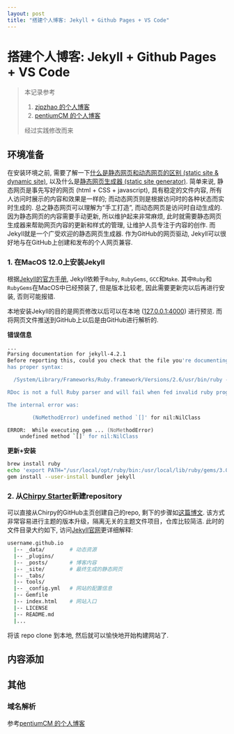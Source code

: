 ```yaml
---
layout: post
title: "搭建个人博客: Jekyll + Github Pages + VS Code"
---
```


# 搭建个人博客: Jekyll + Github Pages + VS Code

> 本记录参考
> 1. [zjpzhao 的个人博客](https://zjpzhao.github.io/posts/jekyll-githubpages/)
> 2. [pentiumCM 的个人博客](https://blog.csdn.net/pentiumCM/article/details/106004574)
> 
> 经过实践修改而来

## 环境准备

在安装环境之前, 需要了解一下[什么是静态网页和动态网页的区别 (static site & dynamic site)](http://c.biancheng.net/view/7186.html), 以及什么是[静态网页生成器 (static site generator)](https://linux.cn/article-12671-1.html). 
简单来说, 静态网页是事先写好的网页 (html + CSS + javascript), 具有稳定的文件内容, 所有人访问时展示的内容和效果是一样的; 而动态网页则是根据访问时的各种状态而实时生成的. 总之静态网页可以理解为“手工打造”, 而动态网页是访问时自动生成的. 因为静态网页的内容需要手动更新, 所以维护起来非常麻烦, 此时就需要静态网页生成器来帮助网页内容的更新和样式的管理, 让维护人员专注于内容的创作. 而Jekyll就是一个广受欢迎的静态网页生成器. 作为GitHub的网页驱动, Jekyll可以很好地与在GitHub上创建和发布的个人网页兼容.

### 1. 在MacOS 12.0上安装Jekyll

根据[Jekyll的官方手册](https://jekyllrb.com/docs/installation/macos/), Jekyll依赖于`Ruby`, `RubyGems`, `GCC`和`Make`. 其中`Ruby`和`RubyGems`在MacOS中已经预装了, 但是版本比较老, 因此需要更新完以后再进行安装, 否则可能报错.

本地安装Jekyll的目的是网页修改以后可以在本地 ([127.0.0.1:4000](http://127.0.0.1:4000)) 进行预览. 而将网页文件推送到GitHub上以后是由GitHub进行解析的.

**错误信息**
```zsh
...
Parsing documentation for jekyll-4.2.1
Before reporting this, could you check that the file you're documenting
has proper syntax:

  /System/Library/Frameworks/Ruby.framework/Versions/2.6/usr/bin/ruby -c lib/jekyll/commands/doctor.rb

RDoc is not a full Ruby parser and will fail when fed invalid ruby programs.

The internal error was:

        (NoMethodError) undefined method `[]' for nil:NilClass

ERROR:  While executing gem ... (NoMethodError)
    undefined method `[]' for nil:NilClass
```

**更新+安装**
```zsh
brew install ruby
echo 'export PATH="/usr/local/opt/ruby/bin:/usr/local/lib/ruby/gems/3.0.0/bin:$PATH"' >> ~/.zshrc
gem install --user-install bundler jekyll
```

### 2. 从[Chirpy Starter](https://github.com/cotes2020/chirpy-starter)新建repository

可以直接从Chirpy的GitHub主页创建自己的repo, 剩下的步骤如[这篇博文](https://zhuanlan.zhihu.com/p/91652100). 该方式非常容易进行主题的版本升级，隔离无关的主题文件项目，仓库比较简洁. 此时的文件目录大约如下, 访问[Jekyll官网](https://jekyllrb.com/docs/structure/)更详细解释:
```bash
username.github.io
  |-- _data/        # 动态资源
  |-- _plugins/
  |-- _posts/       # 博客内容
  |-- _site/        # 最终生成的静态网页
  |-- _tabs/
  |-- tools/
  |-- _config.yml   # 网站的配置信息
  |-- Gemfile
  |-- index.html    # 网站入口
  |-- LICENSE
  |-- README.md
  |...
```
将该 repo clone 到本地, 然后就可以愉快地开始构建网站了.
## 内容添加

## 其他

### 域名解析
参考[pentiumCM 的个人博客](https://blog.csdn.net/pentiumCM/article/details/106004574)